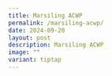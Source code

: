 ```yaml
---
title: Marsiling ACWP
permalink: /marsiling-acwp/
date: 2024-09-20
layout: post
description: Marsiling ACWP
image: ""
variant: tiptap
---
```

